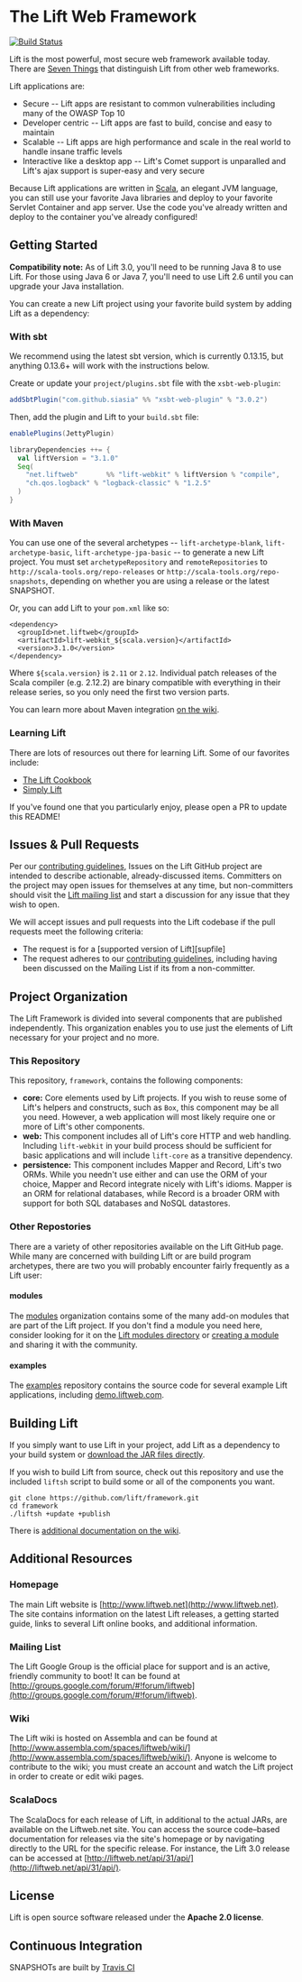 # The Lift Web Framework

[![Build Status](https://travis-ci.org/lift/framework.svg?branch=master)](https://travis-ci.org/lift/framework)

Lift is the most powerful, most secure web framework available today. There are [Seven Things](http://seventhings.liftweb.net/) that distinguish Lift from other web frameworks.

Lift applications are:

- Secure -- Lift apps are resistant to common vulnerabilities including many of the OWASP Top 10
- Developer centric -- Lift apps are fast to build, concise and easy to maintain
- Scalable -- Lift apps are high performance and scale in the real world to handle insane traffic levels
- Interactive like a desktop app -- Lift's Comet support is unparalled and Lift's ajax support is super-easy and very secure

Because Lift applications are written in [Scala](http://www.scala-lang.org), an elegant JVM language, you can still use your favorite Java libraries and deploy to your favorite Servlet Container and app server. Use the code you've already written and deploy to the container you've already configured!

## Getting Started

**Compatibility note:**
As of Lift 3.0, you'll need to be running Java 8 to use Lift. For those using Java 6 or Java 7,
you'll need to use Lift 2.6 until you can upgrade your Java installation.

You can create a new Lift project using your favorite build system by adding Lift as a dependency:

### With sbt

We recommend using the latest sbt version, which is currently 0.13.15, but anything 0.13.6+ will work
with the instructions below.

Create or update your `project/plugins.sbt` file with the `xsbt-web-plugin`:

```scala
addSbtPlugin("com.github.siasia" %% "xsbt-web-plugin" % "3.0.2")
```

Then, add the plugin and Lift to your `build.sbt` file:

```scala
enablePlugins(JettyPlugin)

libraryDependencies ++= {
  val liftVersion = "3.1.0"
  Seq(
    "net.liftweb"       %% "lift-webkit" % liftVersion % "compile",
    "ch.qos.logback" % "logback-classic" % "1.2.5"
  )
}
```

### With Maven

You can use one of the several archetypes -- `lift-archetype-blank`, `lift-archetype-basic`, `lift-archetype-jpa-basic` -- to generate a new Lift project. You must set `archetypeRepository` and `remoteRepositories` to `http://scala-tools.org/repo-releases` or `http://scala-tools.org/repo-snapshots`, depending on whether you are using a release or the latest SNAPSHOT.

Or, you can add Lift to your `pom.xml` like so:

    <dependency>
      <groupId>net.liftweb</groupId>
      <artifactId>lift-webkit_${scala.version}</artifactId>
      <version>3.1.0</version>
    </dependency>

Where `${scala.version}` is `2.11` or `2.12`. Individual patch releases of the Scala compiler (e.g. 2.12.2)
are binary compatible with everything in their release series, so you only need the first two version parts.

You can learn more about Maven integration [on the wiki](http://www.assembla.com/wiki/show/liftweb/Using_Maven).

### Learning Lift

There are lots of resources out there for learning Lift. Some of our favorites include:

* [The Lift Cookbook](http://cookbook.liftweb.net/)
* [Simply Lift](http://simply.liftweb.net)

If you've found one that you particularly enjoy, please open a PR to update this README!

## Issues & Pull Requests

Per our [contributing guidelines][contribfile], Issues on the Lift GitHub project are intended to
describe actionable, already-discussed items. Committers on the project may open issues for
themselves at any time, but non-committers should visit the [Lift mailing
list](https://groups.google.com/forum/#!forum/liftweb) and start a discussion
for any issue that they wish to open.

We will accept issues and pull requests into the Lift codebase if the pull requests meet the following criteria:

* The request is for a [supported version of Lift][supfile]
* The request adheres to our [contributing guidelines][contribfile], including having been discussed
  on the Mailing List if its from a non-committer.

[contribfile]: https://github.com/lift/framework/blob/master/CONTRIBUTING.md
[sigfile]: https://github.com/lift/framework/blob/master/contributors.md

## Project Organization

The Lift Framework is divided into several components that are published independently. This organization enables you to use just the elements of Lift necessary for your project and no more.

### This Repository

This repository, `framework`, contains the following components:

* **core:** Core elements used by Lift projects. If you wish to reuse some of Lift's helpers and
constructs, such as `Box`, this component may be all you need. However, a web application will most
likely require one or more of Lift's other components.
* **web:** This component includes all of Lift's core HTTP and web handling. Including `lift-webkit`
in your build process should be sufficient for basic applications and will include `lift-core` as a
transitive dependency.
* **persistence:** This component includes Mapper and Record, Lift's two ORMs. While you needn't use
either and can use the ORM of your choice, Mapper and Record integrate nicely with Lift's idioms.
Mapper is an ORM for relational databases, while Record is a broader ORM with support for both SQL
databases and NoSQL datastores.

### Other Repostories

There are a variety of other repositories available on the Lift GitHub page. While many are concerned with building Lift or are build program archetypes, there are two you will probably encounter fairly frequently as a Lift user:

#### modules

The [modules](https://github.com/liftmodules) organization contains some of the many add-on modules
that are part of the Lift project. If you don't find a module you need here, consider
looking for it on the [Lift modules directory](https://liftweb.net/lift_modules) or
[creating a module](http://www.assembla.com/spaces/liftweb/wiki/Modules) and sharing it with the
community.

#### examples

The [examples](https://github.com/lift/examples) repository contains the source code for several example Lift applications, including [demo.liftweb.com](http://demo.liftweb.net/).

## Building Lift

If you simply want to use Lift in your project, add Lift as a dependency to your build system or [download the JAR files directly](https://www.liftweb.net/download).

If you wish to build Lift from source, check out this repository and use the included `liftsh` script to build some or all of the components you want.

    git clone https://github.com/lift/framework.git
    cd framework
    ./liftsh +update +publish

There is [additional documentation on the wiki](http://www.assembla.com/spaces/liftweb/wiki/Building_Lift).

## Additional Resources

### Homepage

The main Lift website is [http://www.liftweb.net](http://www.liftweb.net). The site contains information on the latest Lift releases, a getting started guide, links to several Lift online books, and additional information.

### Mailing List

The Lift Google Group is the official place for support and is an active, friendly community to boot! It can be found at [http://groups.google.com/forum/#!forum/liftweb](http://groups.google.com/forum/#!forum/liftweb).

### Wiki

The Lift wiki is hosted on Assembla and can be found at [http://www.assembla.com/spaces/liftweb/wiki/](http://www.assembla.com/spaces/liftweb/wiki/). Anyone is welcome to contribute to the wiki; you must create an account and watch the Lift project in order to create or edit wiki pages.

### ScalaDocs

The ScalaDocs for each release of Lift, in additional to the actual JARs, are available on the Liftweb.net site. You can access the source code–based documentation for releases via the site's homepage or by navigating directly to the URL for the specific release. For instance, the Lift 3.0 release can be accessed at [http://liftweb.net/api/31/api/](http://liftweb.net/api/31/api/).

## License

Lift is open source software released under the **Apache 2.0 license**.

## Continuous Integration

SNAPSHOTs are built by [Travis CI](https://travis-ci.org/lift/framework)
